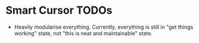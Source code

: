 ﻿# Smart Cursor TODOs

* Heavily modularise everything. Currently, everything is still in "get things working" state, not "this is neat and
  maintainable" state.
